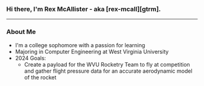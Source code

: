 ### Hi there, I'm Rex McAllister - aka [rex-mcall][gtrm].

---

### About Me
- I'm a college sophomore with a passion for learning
- Majoring in Computer Engineering at West Virginia University
- 2024 Goals:
    - Create a payload for the WVU Rocketry Team to fly at competition and gather flight pressure data for an accurate aerodynamic model of the rocket
